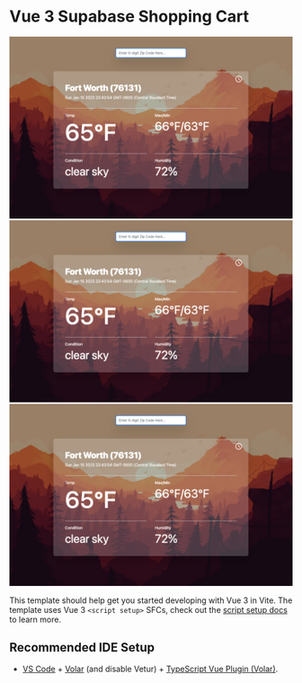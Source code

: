 # Vue 3 Supabase Shopping Cart

<img width="800" alt="Screen Shot 2022-10-01 at 3 02 30 PM" src="https://github.com/jsfanatik/vue-vite-weather/blob/main/src/assets/city-warm.png">

<img width="800" alt="Screen Shot 2022-10-01 at 3 02 30 PM" src="https://github.com/jsfanatik/vue-vite-weather/blob/main/src/assets/city-warm.png">

<img width="800" alt="Screen Shot 2022-10-01 at 3 02 30 PM" src="https://github.com/jsfanatik/vue-vite-weather/blob/main/src/assets/city-warm.png">


This template should help get you started developing with Vue 3 in Vite. The template uses Vue 3 `<script setup>` SFCs, check out the [script setup docs](https://v3.vuejs.org/api/sfc-script-setup.html#sfc-script-setup) to learn more.

## Recommended IDE Setup

- [VS Code](https://code.visualstudio.com/) + [Volar](https://marketplace.visualstudio.com/items?itemName=Vue.volar) (and disable Vetur) + [TypeScript Vue Plugin (Volar)](https://marketplace.visualstudio.com/items?itemName=Vue.vscode-typescript-vue-plugin).
